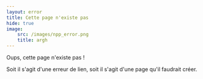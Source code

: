 ```yaml
---
layout: error
title: Cette page n'existe pas
hide: true
image:
    src: /images/npp_error.png
    title: argh
---
```

Oups, cette page n'existe pas !

Soit il s'agit d'une erreur de lien, soit il s'agit d'une page qu'il faudrait créer.